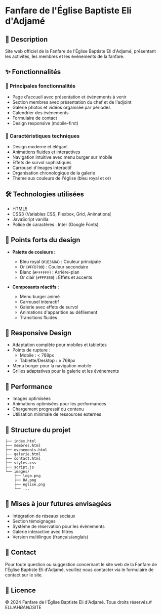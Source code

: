 # Fanfare de l'Église Baptiste Eli d'Adjamé

## 📝 Description
Site web officiel de la Fanfare de l'Église Baptiste Eli d'Adjamé, présentant les activités, les membres et les événements de la fanfare.

## ✨ Fonctionnalités

### 🎯 Principales fonctionnalités
- Page d'accueil avec présentation et événements à venir
- Section membres avec présentation du chef et de l'adjoint
- Galerie photos et vidéos organisée par périodes
- Calendrier des événements
- Formulaire de contact
- Design responsive (mobile-first)

### 🎨 Caractéristiques techniques
- Design moderne et élégant
- Animations fluides et interactives
- Navigation intuitive avec menu burger sur mobile
- Effets de survol sophistiqués
- Carrousel d'images interactif
- Organisation chronologique de la galerie
- Thème aux couleurs de l'église (bleu royal et or)

## 🛠️ Technologies utilisées
- HTML5
- CSS3 (Variables CSS, Flexbox, Grid, Animations)
- JavaScript vanilla
- Police de caractères : Inter (Google Fonts)

## 🎯 Points forts du design
- **Palette de couleurs :**
  - Bleu royal (`#1E3A8A`) : Couleur principale
  - Or (`#FFD700`) : Couleur secondaire
  - Blanc (`#FFFFFF`) : Arrière-plan
  - Or clair (`#FFF3B0`) : Effets et accents

- **Composants réactifs :**
  - Menu burger animé
  - Carrousel interactif
  - Galerie avec effets de survol
  - Animations d'apparition au défilement
  - Transitions fluides

## 📱 Responsive Design
- Adaptation complète pour mobiles et tablettes
- Points de rupture :
  - Mobile : < 768px
  - Tablette/Desktop : ≥ 768px
- Menu burger pour la navigation mobile
- Grilles adaptatives pour la galerie et les événements

## 🚀 Performance
- Images optimisées
- Animations optimisées pour les performances
- Chargement progressif du contenu
- Utilisation minimale de ressources externes

## 📂 Structure du projet
```
├── index.html
├── membres.html
├── evenements.html
├── galerie.html
├── contact.html
├── styles.css
├── script.js
└── images/
    ├── logo.png
    ├── RA.png
    ├── eglise.png
    └── ...
```

## 🔄 Mises à jour futures envisagées
- Intégration de réseaux sociaux
- Section témoignages
- Système de réservation pour les événements
- Galerie interactive avec filtres
- Version multilingue (français/anglais)

## 👥 Contact
Pour toute question ou suggestion concernant le site web de la Fanfare de l'Église Baptiste Eli d'Adjamé, veuillez nous contacter via le formulaire de contact sur le site.

## 📜 Licence
© 2024 Fanfare de l'Église Baptiste Eli d'Adjamé. Tous droits réservés.#   E L I J A H _ B A N D _ S I T E  
 